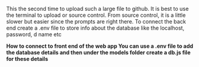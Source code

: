 This the second time to upload such a large file to github. It is best to use the terminal to upload or source control. From source control, it is a little slower but easier since the prompts are right there. 
To connect the back end create a .env file to store info about the database like the localhost, password, d name etc

<b>How to connect to front end of the web app<b>
You can use a .env file to add the database details and then under the models folder create a db.js file for these details 

